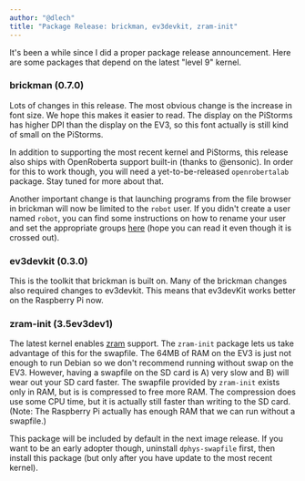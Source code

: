 ```yaml
---
author: "@dlech"
title: "Package Release: brickman, ev3devkit, zram-init"
---
```


It's been a while since I did a proper package release announcement. Here are some
packages that depend on the latest "level 9" kernel.

### brickman (0.7.0)

Lots of changes in this release. The most obvious change is the increase in font
size. We hope this makes it easier to read. The display on the PiStorms has higher
DPI than the display on the EV3, so this font actually is still kind of small
on the PiStorms. 

In addition to supporting the most recent kernel and PiStorms, this release also
ships with OpenRoberta support built-in (thanks to @ensonic). In order for this
to work though, you will need a yet-to-be-released `openrobertalab` package.
Stay tuned for more about that.

Another important change is that launching programs from the file browser in
brickman will now be limited to the `robot` user. If you didn't create a user
named `robot`, you can find some instructions on how to rename your user and
set the appropriate groups [here](https://github.com/ev3dev/ev3dev/issues/393#issuecomment-141865479)
(hope you can read it even though it is crossed out).

### ev3devkit (0.3.0)

This is the toolkit that brickman is built on. Many of the brickman changes also
required changes to ev3devkit. This means that ev3devKit works better on the
Raspberry Pi now.

### zram-init (3.5ev3dev1)

The latest kernel enables [zram](https://en.wikipedia.org/wiki/Zram) support.
The `zram-init` package lets us take advantage of this for the swapfile.
The 64MB of RAM on the EV3 is just not enough to run Debian so we don't recommend
running without swap on the EV3. However, having a swapfile on the SD card is A)
very slow and B) will wear out your SD card faster. The swapfile provided by
`zram-init` exists only in RAM, but is is compressed to free more RAM. The
compression does use some CPU time, but it is actually still faster than writing
to the SD card. (Note: The Raspberry Pi actually has enough RAM that we can run
without a swapfile.)

This package will be included by default in the next image release. If you want
to be an early adopter though, uninstall `dphys-swapfile` first, then install
this package (but only after you have update to the most recent kernel).
